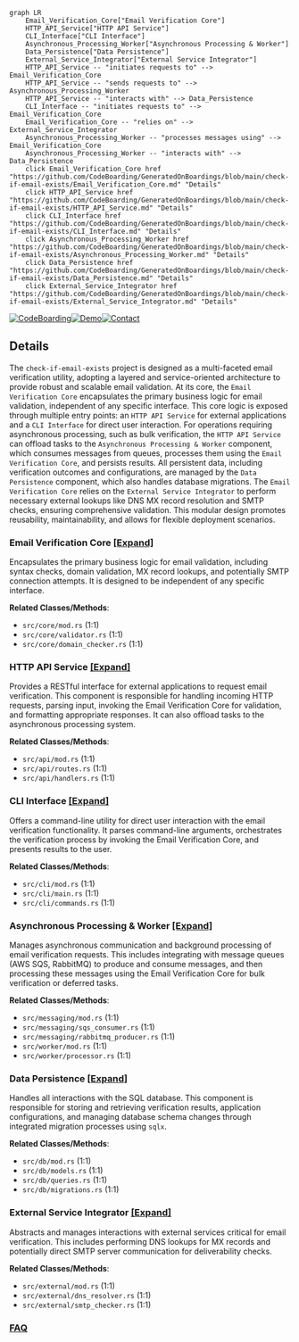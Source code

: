 ```mermaid
graph LR
    Email_Verification_Core["Email Verification Core"]
    HTTP_API_Service["HTTP API Service"]
    CLI_Interface["CLI Interface"]
    Asynchronous_Processing_Worker["Asynchronous Processing & Worker"]
    Data_Persistence["Data Persistence"]
    External_Service_Integrator["External Service Integrator"]
    HTTP_API_Service -- "initiates requests to" --> Email_Verification_Core
    HTTP_API_Service -- "sends requests to" --> Asynchronous_Processing_Worker
    HTTP_API_Service -- "interacts with" --> Data_Persistence
    CLI_Interface -- "initiates requests to" --> Email_Verification_Core
    Email_Verification_Core -- "relies on" --> External_Service_Integrator
    Asynchronous_Processing_Worker -- "processes messages using" --> Email_Verification_Core
    Asynchronous_Processing_Worker -- "interacts with" --> Data_Persistence
    click Email_Verification_Core href "https://github.com/CodeBoarding/GeneratedOnBoardings/blob/main/check-if-email-exists/Email_Verification_Core.md" "Details"
    click HTTP_API_Service href "https://github.com/CodeBoarding/GeneratedOnBoardings/blob/main/check-if-email-exists/HTTP_API_Service.md" "Details"
    click CLI_Interface href "https://github.com/CodeBoarding/GeneratedOnBoardings/blob/main/check-if-email-exists/CLI_Interface.md" "Details"
    click Asynchronous_Processing_Worker href "https://github.com/CodeBoarding/GeneratedOnBoardings/blob/main/check-if-email-exists/Asynchronous_Processing_Worker.md" "Details"
    click Data_Persistence href "https://github.com/CodeBoarding/GeneratedOnBoardings/blob/main/check-if-email-exists/Data_Persistence.md" "Details"
    click External_Service_Integrator href "https://github.com/CodeBoarding/GeneratedOnBoardings/blob/main/check-if-email-exists/External_Service_Integrator.md" "Details"
```

[![CodeBoarding](https://img.shields.io/badge/Generated%20by-CodeBoarding-9cf?style=flat-square)](https://github.com/CodeBoarding/CodeBoarding)[![Demo](https://img.shields.io/badge/Try%20our-Demo-blue?style=flat-square)](https://www.codeboarding.org/demo)[![Contact](https://img.shields.io/badge/Contact%20us%20-%20contact@codeboarding.org-lightgrey?style=flat-square)](mailto:contact@codeboarding.org)

## Details

The `check-if-email-exists` project is designed as a multi-faceted email verification utility, adopting a layered and service-oriented architecture to provide robust and scalable email validation. At its core, the `Email Verification Core` encapsulates the primary business logic for email validation, independent of any specific interface. This core logic is exposed through multiple entry points: an `HTTP API Service` for external applications and a `CLI Interface` for direct user interaction. For operations requiring asynchronous processing, such as bulk verification, the `HTTP API Service` can offload tasks to the `Asynchronous Processing & Worker` component, which consumes messages from queues, processes them using the `Email Verification Core`, and persists results. All persistent data, including verification outcomes and configurations, are managed by the `Data Persistence` component, which also handles database migrations. The `Email Verification Core` relies on the `External Service Integrator` to perform necessary external lookups like DNS MX record resolution and SMTP checks, ensuring comprehensive validation. This modular design promotes reusability, maintainability, and allows for flexible deployment scenarios.

### Email Verification Core [[Expand]](./Email_Verification_Core.md)
Encapsulates the primary business logic for email validation, including syntax checks, domain validation, MX record lookups, and potentially SMTP connection attempts. It is designed to be independent of any specific interface.


**Related Classes/Methods**:

- `src/core/mod.rs` (1:1)
- `src/core/validator.rs` (1:1)
- `src/core/domain_checker.rs` (1:1)


### HTTP API Service [[Expand]](./HTTP_API_Service.md)
Provides a RESTful interface for external applications to request email verification. This component is responsible for handling incoming HTTP requests, parsing input, invoking the Email Verification Core for validation, and formatting appropriate responses. It can also offload tasks to the asynchronous processing system.


**Related Classes/Methods**:

- `src/api/mod.rs` (1:1)
- `src/api/routes.rs` (1:1)
- `src/api/handlers.rs` (1:1)


### CLI Interface [[Expand]](./CLI_Interface.md)
Offers a command-line utility for direct user interaction with the email verification functionality. It parses command-line arguments, orchestrates the verification process by invoking the Email Verification Core, and presents results to the user.


**Related Classes/Methods**:

- `src/cli/mod.rs` (1:1)
- `src/cli/main.rs` (1:1)
- `src/cli/commands.rs` (1:1)


### Asynchronous Processing & Worker [[Expand]](./Asynchronous_Processing_Worker.md)
Manages asynchronous communication and background processing of email verification requests. This includes integrating with message queues (AWS SQS, RabbitMQ) to produce and consume messages, and then processing these messages using the Email Verification Core for bulk verification or deferred tasks.


**Related Classes/Methods**:

- `src/messaging/mod.rs` (1:1)
- `src/messaging/sqs_consumer.rs` (1:1)
- `src/messaging/rabbitmq_producer.rs` (1:1)
- `src/worker/mod.rs` (1:1)
- `src/worker/processor.rs` (1:1)


### Data Persistence [[Expand]](./Data_Persistence.md)
Handles all interactions with the SQL database. This component is responsible for storing and retrieving verification results, application configurations, and managing database schema changes through integrated migration processes using `sqlx`.


**Related Classes/Methods**:

- `src/db/mod.rs` (1:1)
- `src/db/models.rs` (1:1)
- `src/db/queries.rs` (1:1)
- `src/db/migrations.rs` (1:1)


### External Service Integrator [[Expand]](./External_Service_Integrator.md)
Abstracts and manages interactions with external services critical for email verification. This includes performing DNS lookups for MX records and potentially direct SMTP server communication for deliverability checks.


**Related Classes/Methods**:

- `src/external/mod.rs` (1:1)
- `src/external/dns_resolver.rs` (1:1)
- `src/external/smtp_checker.rs` (1:1)




### [FAQ](https://github.com/CodeBoarding/GeneratedOnBoardings/tree/main?tab=readme-ov-file#faq)